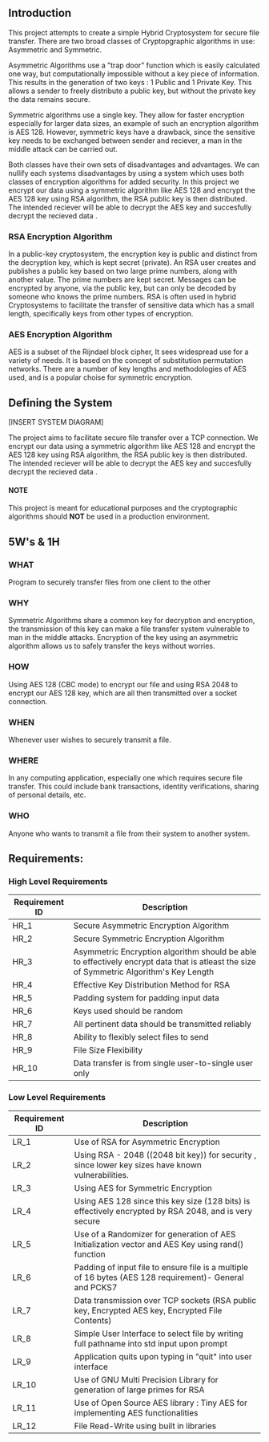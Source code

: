## Introduction 

This project attempts to create a simple Hybrid Cryptosystem for secure file transfer. There are two broad classes of Cryptopgraphic algorithms in use:
Asymmetric and Symmetric.

Asymmetric Algorithms use a "trap door" function which is easily calculated one way, but computationally impossible without a key piece of information. This results in the generation of two keys : 1 Public and 1 Private Key. This allows a sender to freely distribute a public key, but without the private key the data remains secure.

Symmetric algorithms use a single key. They allow for faster encryption especially for larger data sizes, an example of such an encryption algorithm is AES 128. However, symmetric keys have a drawback, since the sensitive key needs to be exchanged between sender and reciever, a man in the middle attack can be carried out.

Both classes have their own sets of disadvantages and advantages. We can nullify each systems disadvantages by using a system which uses both classes of encryption algorithms for added security. In this project we encrypt our data using a symmetric algorithm like AES 128 and encrypt the AES 128 key using RSA algorithm, the RSA public key is then distributed.
The intended reciever will be able to decrypt the AES key and succesfully decrypt the recieved data . 

### RSA Encryption Algorithm 
In a public-key cryptosystem, the encryption key is public and distinct from the decryption key, which is kept secret (private). An RSA user creates and publishes a public key based on two large prime numbers, along with another value. The prime numbers are kept secret. Messages can be encrypted by anyone, via the public key, but can only be decoded by someone who knows the prime numbers. RSA is often used in hybrid Cryptosystems to facilitate the transfer of sensitive data which has a small length, specifically keys from other types of encryption. 


### AES Encryption Algorithm 
AES is a subset of the Rijndael block cipher, It sees widespread use for a variety of needs. It is based on the concept of substitution permutation networks. There are a number of key lengths and methodologies of AES used, and is a popular choise for symmetric encryption.  


## Defining the System
[INSERT SYSTEM DIAGRAM]

The project aims to facilitate secure file transfer over a TCP connection.  We encrypt our data using a symmetric algorithm like AES 128 and encrypt the AES 128 key using RSA algorithm, the RSA public key is then distributed. The intended reciever will be able to decrypt the AES key and succesfully decrypt the recieved data .




#### NOTE

This project is meant for educational purposes and the cryptographic algorithms should **NOT** be used in a production environment. 

## 5W's & 1H 
### WHAT 
Program to securely transfer files from one client to the other 

### WHY
Symmetric Algorithms share a common key for decryption and encryption, the transmission of this key can make a file transfer system vulnerable to man in the middle attacks. Encryption of the key using an asymmetric algorithm allows us to safely transfer the keys without worries.

### HOW
Using AES 128 (CBC mode) to encrypt our file and using RSA 2048 to encrypt our AES 128 key, which are all then transmitted over a socket connection.

### WHEN
Whenever user wishes to securely transmit a file.

### WHERE 
In any computing application, especially one which requires secure file transfer. This could include bank transactions, identity verifications, sharing of personal details, etc. 

### WHO
Anyone who wants to transmit a file from their system to another system. 





## Requirements: 

### High Level Requirements 
|Requirement ID| Description|
|----|---------------------------------------------------------------------------------|
|HR_1 |Secure Asymmetric Encryption Algorithm| 
|HR_2 |Secure Symmetric Encryption Algorithm |
|HR_3 |Asymmetric Encryption algorithm should be able to effectively encrypt data that is atleast the size of Symmetric Algorithm's Key Length|
|HR_4 |Effective Key Distribution Method for RSA |
|HR_5 |Padding system for padding input data |
|HR_6 |Keys used should be random|
|HR_7 |All pertinent data should be transmitted reliably|
|HR_8 |Ability to flexibly select files to send |
|HR_9 |File Size Flexibility|
|HR_10 |Data transfer is from single user-to-single user only|


### Low Level Requirements 
|Requirement ID| Description|
|----|---------------------------------------------------------------------------------|
|LR_1| Use of RSA for Asymmetric Encryption|
|LR_2|Using RSA - 2048 ((2048 bit key)) for security , since lower key sizes have known vulnerabilities.|
|LR_3| Using AES for Symmetric Encryption|
|LR_4 |Using AES 128 since this key size (128 bits) is effectively encrypted by RSA 2048, and is very secure|
|LR_5 |Use of a Randomizer for generation of AES Initialization vector and AES Key using rand() function |
|LR_6 |Padding of input file to ensure file is a multiple of 16 bytes (AES 128 requirement)- General and PCKS7| 
|LR_7 |Data transmission over TCP sockets (RSA public key, Encrypted AES key, Encrypted File Contents) |
|LR_8 |Simple User Interface to select file by writing  full pathname into std input upon prompt|
|LR_9 |Application quits upon typing in "quit" into user interface|
|LR_10 |Use of GNU Multi Precision Library for generation of large primes for RSA| 
|LR_11 |Use of Open Source AES library : Tiny AES for implementing AES functionalities|
LR_12 |File Read-Write using built in libraries |



